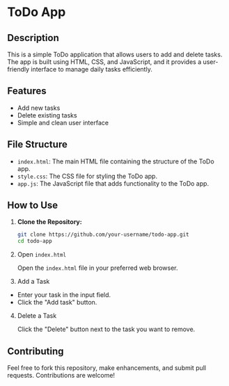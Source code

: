 # ToDo App

## Description
This is a simple ToDo application that allows users to add and delete tasks. The app is built using HTML, CSS, and JavaScript, and it provides a user-friendly interface to manage daily tasks efficiently.

## Features
- Add new tasks
- Delete existing tasks
- Simple and clean user interface

## File Structure
- `index.html`: The main HTML file containing the structure of the ToDo app.
- `style.css`: The CSS file for styling the ToDo app.
- `app.js`: The JavaScript file that adds functionality to the ToDo app.

## How to Use
1. **Clone the Repository:**
   ```bash
   git clone https://github.com/your-username/todo-app.git
   cd todo-app


2. Open `index.html`

   Open the `index.html` file in your preferred web browser.

3. Add a Task

- Enter your task in the input field.
-  Click the "Add task" button.

4. Delete a Task

   Click the "Delete" button next to the task you want to remove.

## Contributing

Feel free to fork this repository, make enhancements, and submit pull requests. Contributions are welcome!
